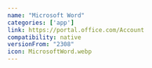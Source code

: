 ```yaml
---
name: "Microsoft Word"
categories: ['app']
link: https://portal.office.com/Account
compatibility: native
versionFrom: "2308"
icon: MicrosoftWord.webp
---
```


